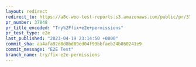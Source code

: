 ```yaml
---
layout: redirect
redirect_to: https://a8c-woo-test-reports.s3.amazonaws.com/public/pr/37848/e2e/index.html
pr_number: 37848
pr_title_encoded: "Try%2Ffix+e2e+permissions"
pr_test_type: e2e
last_published: "2023-04-19 23:14:50 +0000"
commit_sha: aa4afa92d8d8bd89ed04f93bbfaeb24b860241e9
commit_message: "E2E Test"
branch_name: try/fix-e2e-permissions
---
```


